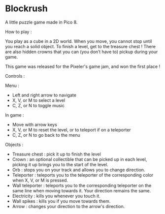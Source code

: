 # Blockrush
A little puzzle game made in Pico 8.

How to play :

You play as a cube in a 2D world. When you move, you cannot stop until you reach a solid object. To finish a level, get to the treasure chest ! There are also hidden crowns that you can (you don’t have to) pickup during your game.

This game was released for the Pixeler's game jam, and won the first place !



Controls :

Menu :

- Left and right arrow to navigate
- X, V, or M to select a level
- C, Z, or N to toggle music


In game :

- Move with arrow keys
- X, V, or M to reset the level, or to teleport if on a teleporter
- C, Z, or N to go back to the menu


Objects :

- Treasure chest : pick it up to finish the level
- Crown : an optional collectible that can be picked up in each level, picking it up brings you to the start of the level.
- Orb : stops you on your track and allows you to change direction.
- Teleporter : teleports you to the teleporter of the corresponding color when X, V, or M is pressed.
- Wall teleporter : teleports you to the corresponding teleporter on the same line when moving towards it. Your direction remains the same.
- Electricity : kills you whenever you touch it.
- Wall spikes : kills you if you move towards them.
- Arrow : changes your direction to the arrow's direction.
